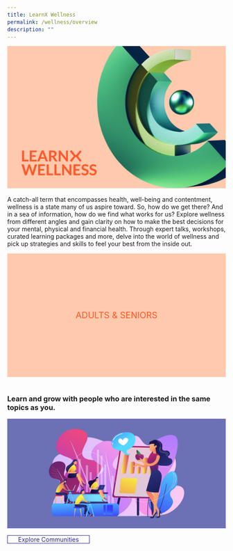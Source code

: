 ```yaml
---
title: LearnX Wellness
permalink: /wellness/overview
description: ""
---
```

<style type="text/css">
/* Links */
.content a { color: #322987; }
.content a:focus,
.content a:hover { color: #28216c; }

/* Button Outline */
.bp-button { padding-left: 1.5rem; padding-right: 1.5rem; }
.bp-button.is-primary-outline { border: 1px solid #322987; color: #322987; background-color: transparent; text-decoration: none; }
.bp-button.is-primary-outline:focus,
.bp-button.is-primary-outline:hover { border: 1px solid #322987; color: #cff2e8; background-color: #322987; text-decoration: none; }

/* Responsive Iframe */
.responsive-iframe { position: absolute; top: 0; left: 0; bottom: 0; right: 0; width: 100%; height: 100%; }
.responsive-iframe-container { position: relative; overflow: hidden; width: 100%; }
.responsive-iframe-container.ratio-16by9 { padding-top: 56.25%; }
.responsive-iframe-container.ratio-4by3 { padding-top: 75%; }
.responsive-iframe-container.ratio-3by2 { padding-top: 66.66%; }
.responsive-iframe-container.ratio-1by1 { padding-top: 100%; }

/* Click Box */
.clickbox { display: block; position: relative; width: 100%; padding-bottom: 56.25%; background-color: transparent; }
.clickbox span { padding: .5rem; }
.clickbox a { position: absolute; display: flex; width: 100%; height: 100%; align-items: center; justify-content: center; font-size: 1.25rem; text-align: center; text-decoration: none; text-transform: uppercase; }
.clickbox a:focus,
.clickbox a:hover { text-decoration: none; }

/* Thoughtful Tangerine */ 
.clickbox.is-thoughtful-tangerine { background-color: #ffc9ad; color: #FE5828; }
.clickbox.is-thoughtful-tangerine a { color: #FE5828; }
.clickbox.is-thoughtful-tangerine a:focus,
.clickbox.is-thoughtful-tangerine a:hover { background-color: #FE5828; color: #ffc9ad; }

</style>
![LearnXWellness](/images/wellness/lfa-wellness.png)

A catch-all term that encompasses health, well-being and contentment, wellness is a state many of us aspire toward. So, how do we get there? And in a sea of information, how do we find what works for us? Explore wellness from different angles and gain clarity on how to make the best decisions for your mental, physical and financial health. Through expert talks, workshops, curated learning packages and more, delve into the world of wellness and pick up strategies and skills to feel your best from the inside out.

<div class="row is-multiline">
  <div class="col is-one-third">
    <div class="clickbox is-thoughtful-tangerine">
      <a href="/wellness/adults-seniors/overview">
        <span>Adults & Seniors</span>
      </a>
    </div>
  </div>
	<div class="col is-one-third">
    </div>
  </div>
	<div class="col is-one-third">
    </div>
  </div>
	
<br>

<h3 class="margin--top--none margin--bottom--lg"><b>Learn and grow with people who are interested in the same topics as you.</b></h3>

![](/images/wellness/wellness-lc-display.png)

<a href="/communities/join/digital-communities" class="bp-button is-primary-outline is-uppercase">Explore Communities</a>
